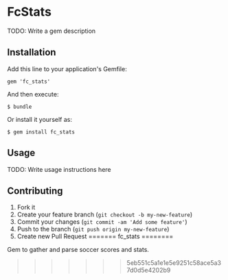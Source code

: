 # FcStats

TODO: Write a gem description

## Installation

Add this line to your application's Gemfile:

    gem 'fc_stats'

And then execute:

    $ bundle

Or install it yourself as:

    $ gem install fc_stats

## Usage

TODO: Write usage instructions here

## Contributing

1. Fork it
2. Create your feature branch (`git checkout -b my-new-feature`)
3. Commit your changes (`git commit -am 'Add some feature'`)
4. Push to the branch (`git push origin my-new-feature`)
5. Create new Pull Request
=======
fc_stats
========

Gem to gather and parse soccer scores and stats.
>>>>>>> 5eb551c5a1e1e5e9251c58ace5a37d0d5e4202b9
